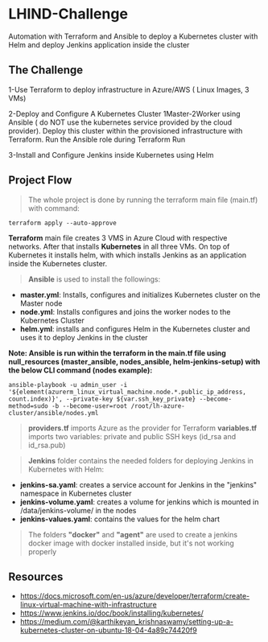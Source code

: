 # LHIND-Challenge
Automation with Terraform and Ansible to deploy a Kubernetes cluster with Helm and deploy Jenkins application inside the cluster


## **The Challenge**

1-Use Terraform to deploy infrastructure in Azure/AWS ( Linux Images, 3 VMs)

2-Deploy and Configure A Kubernetes Cluster 1Master-2Worker using Ansible ( do NOT use the kubernetes service provided by the cloud provider). Deploy this cluster within the provisioned infrastructure with Terraform. Run the Ansible role during Terraform Run

3-Install and Configure Jenkins inside Kubernetes using Helm


## **Project Flow**

> The whole project is done by running the terraform main file (main.tf) with command:
  ```
  terraform apply --auto-approve
  ```
**Terraform** main file creates 3 VMS in Azure Cloud with respective networks. After that installs **Kubernetes** in all three VMs. On top of Kubernetes it installs helm, with which installs Jenkins as an application inside the Kubernetes cluster.

> **Ansible** is used to install the followings:
- **master.yml**: Installs, configures and initializes Kubernetes cluster on the Master node
- **node.yml**: Installs configures and joins the worker nodes to the Kubernetes Cluster
- **helm.yml**: installs and configures Helm in the Kubernetes cluster and uses it to deploy Jenkins in the cluster

__Note: Ansible is run within the terraform in the main.tf file using null_resources (master_ansible, nodes_ansible, helm-jenkins-setup) with the below CLI command (nodes example):__
```
ansible-playbook -u admin_user -i '${element(azurerm_linux_virtual_machine.node.*.public_ip_address, count.index)}', --private-key ${var.ssh_key_private} --become-method=sudo -b --become-user=root /root/lh-azure-cluster/ansible/nodes.yml
```

> **providers.tf** imports Azure as the provider for Terraform
> **variables.tf** imports two variables: private and public SSH keys (id_rsa and id_rsa.pub)

> **Jenkins** folder contains the needed folders for deploying Jenkins in Kubernetes with Helm:
- **jenkins-sa.yaml**: creates a service account for Jenkins in the "jenkins" namespace in Kubernetes cluster
- **jenkins-volume.yaml**: creates a volume for jenkins which is mounted in /data/jenkins-volume/ in the nodes
- **jenkins-values.yaml**: contains the values for the helm chart

> The folders **"docker"** and **"agent"** are used to create a jenkins docker image with docker installed inside, but it's not working properly

## **Resources**

- https://docs.microsoft.com/en-us/azure/developer/terraform/create-linux-virtual-machine-with-infrastructure
- https://www.jenkins.io/doc/book/installing/kubernetes/
- https://medium.com/@karthikeyan_krishnaswamy/setting-up-a-kubernetes-cluster-on-ubuntu-18-04-4a89c74420f9
